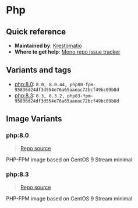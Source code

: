 # Php
## Quick reference
- **Maintained by**:
[Krestomatio](https://krestomatio.com)
- **Where to get help**:
[Mono repo issue tracker](https://github.com/krestomatio/container_builder/issues)

## Variants and tags
- [php:8.0](#php80): `8.0, 8.0.44, php80-fpm-95836d24df3d554e76a65aaeac72bcf49bc09b8d`
- [php:8.3](#php83): `8.3, 8.3.2, php83-fpm-95836d24df3d554e76a65aaeac72bcf49bc09b8d`


## Image Variants
### php:8.0
> [Repo source](https://github.com/krestomatio/container_builder/tree/master/php/php80-fpm)

PHP-FPM image based on CentOS 9 Stream minimal

### php:8.3
> [Repo source](https://github.com/krestomatio/container_builder/tree/master/php/php83-fpm)

PHP-FPM image based on CentOS 9 Stream minimal

